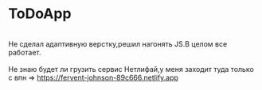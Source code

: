 # ToDoApp
<br>Не сделал адаптивную верстку,решил нагонять JS.В целом все работает.
<br>
<br> Не знаю будет ли грузить сервис Нетлифай,у меня заходит туда только с впн => https://fervent-johnson-89c666.netlify.app 
